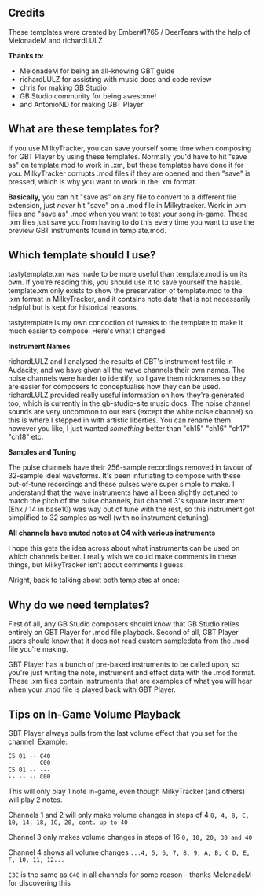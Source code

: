 ## Credits

These templates were created by Ember#1765 / DeerTears with the help of MelonadeM and richardLULZ

**Thanks to:**

- MelonadeM for being an all-knowing GBT guide
- richardLULZ for assisting with music docs and code review
- chris for making GB Studio
- GB Studio community for being awesome!
- and AntonioND for making GBT Player

## What are these templates for?

If you use MilkyTracker, you can save yourself some time when composing for GBT Player by using these templates. Normally you'd have to hit "save as" on template.mod to work in .xm, but these templates have done it for you. MilkyTracker corrupts .mod files if they are opened and then "save" is pressed, which is why you want to work in the. xm format.

**Basically,** you can hit "save as" on any file to convert to a different file extension, just *never* hit "save" on a .mod file in Milkytracker. Work in .xm files and "save as" .mod when you want to test your song in-game. These .xm files just save you from having to do this every time you want to use the preview GBT instruments found in template.mod.

## Which template should I use?

tastytemplate.xm was made to be more useful than template.mod is on its own. If you're reading this, you should use it to save yourself the hassle. template.xm only exists to show the preservation of template.mod to the .xm format in MilkyTracker, and it contains note data that is not necessarily helpful but is kept for historical reasons.

tastytemplate is my own concoction of tweaks to the template to make it much easier to compose. Here's what I changed:

**Instrument Names**

richardLULZ and I analysed the results of GBT's instrument test file in Audacity, and we have given all the wave channels their own names. The noise channels were harder to identify, so I gave them nicknames so they are easier for composers to conceptualise how they can be used. richardLULZ provided really useful information on how they're generated too, which is currently in the gb-studio-site music docs. The noise channel sounds are very uncommon to our ears (except the white noise channel) so this is where I stepped in with artistic liberties. You can rename them however you like, I just wanted *something* better than "ch15" "ch16" "ch17" "ch18" etc.

**Samples and Tuning**

The pulse channels have their 256-sample recordings removed in favour of 32-sample ideal waveforms. It's been infuriating to compose with these out-of-tune recordings and these pulses were super simple to make. I understand that the wave instruments have all been slightly detuned to match the pitch of the pulse channels, but channel 3's square instrument (Ehx / 14 in base10) was way out of tune with the rest, so this instrument got simplified to 32 samples as well (with no instrument detuning).

**All channels have muted notes at C4 with various instruments**

I hope this gets the idea across about what instruments can be used on which channels better. I really wish we could make comments in these things, but MilkyTracker isn't about comments I guess.

Alright, back to talking about both templates at once:

## Why do we need templates?

First of all, any GB Studio composers should know that GB Studio relies entirely on GBT Player for .mod file playback. Second of all, GBT Player users should know that it does not read custom sampledata from the .mod file you're making.

GBT Player has a bunch of pre-baked instruments to be called upon, so you're just writing the note, instrument and effect data with the .mod format. These .xm files contain instruments that are examples of what you will hear when your .mod file is played back with GBT Player.

## Tips on In-Game Volume Playback

GBT Player always pulls from the last volume effect that you set for the channel. Example:
```__Channel 1__
C5 01 -- C40
-- -- -- C00
C5 01 -- ---
-- -- -- C00
```
This will only play 1 note in-game, even though MilkyTracker (and others) will play 2 notes.

Channels 1 and 2 will only make volume changes in steps of 4
`0, 4, 8, C, 10, 14, 18, 1C, 20, cont. up to 40`

Channel 3 only makes volume changes in steps of 16
`0, 10, 20, 30 and 40`

Channel 4 shows all volume changes
`...4, 5, 6, 7, 8, 9, A, B, C D, E, F, 10, 11, 12...`

`C3C` is the same as `C40` in all channels for some reason - thanks MelonadeM for discovering this
